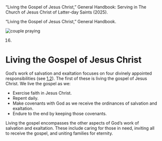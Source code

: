 “Living the Gospel of Jesus Christ,” General Handbook: Serving in The Church of Jesus Christ of Latter-day Saints (2025).

“Living the Gospel of Jesus Christ,” General Handbook.

![couple praying](https://www.churchofjesuschrist.org/imgs/e6cf36de4b2b11eda354eeeeac1ee442737984a9/full/%21100%2C/0/default)

16.

# Living the Gospel of Jesus Christ

God’s work of salvation and exaltation focuses on four divinely appointed responsibilities (see [1.2](/study/manual/general-handbook/1-work-of-salvation-and-exaltation?lang=eng&id=title_number3-p28#title_number3 "/study/manual/general-handbook/1-work-of-salvation-and-exaltation?lang=eng&id=title_number3-p28#title_number3")). The first of these is living the gospel of Jesus Christ. We live the gospel as we:

- Exercise faith in Jesus Christ.
- Repent daily.
- Make covenants with God as we receive the ordinances of salvation and exaltation.
- Endure to the end by keeping those covenants.

Living the gospel encompasses the other aspects of God’s work of salvation and exaltation. These include caring for those in need, inviting all to receive the gospel, and uniting families for eternity.